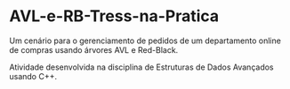 # AVL-e-RB-Tress-na-Pratica
Um cenário para o gerenciamento de pedidos de um departamento online de compras usando árvores AVL e Red-Black.

Atividade desenvolvida na disciplina de Estruturas de Dados Avançados usando C++.
